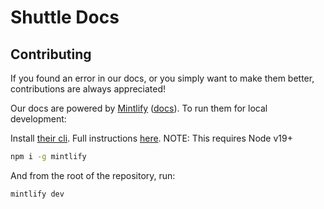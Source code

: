 # Shuttle Docs

## Contributing

If you found an error in our docs, or you simply want to make them better, contributions are always appreciated!

Our docs are powered by [Mintlify](https://mintlify.com/) ([docs](https://mintlify.com/docs/quickstart)). To run them for local development:

Install [their cli](https://www.npmjs.com/package/mintlify). Full instructions [here](https://mintlify.com/docs/development). NOTE: This requires Node v19+

```bash
npm i -g mintlify
```

And from the root of the repository, run:

```bash
mintlify dev
```
